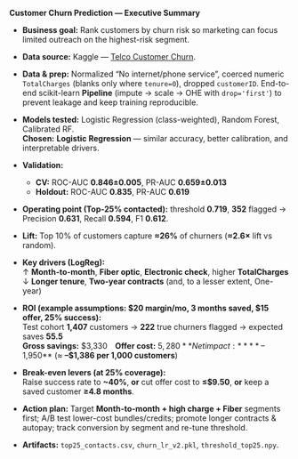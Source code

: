 **Customer Churn Prediction — Executive Summary**

- **Business goal:** Rank customers by churn risk so marketing can focus limited outreach on the highest-risk segment.

- **Data source:** Kaggle — [Telco Customer Churn](https://www.kaggle.com/datasets/blastchar/telco-customer-churn).

- **Data & prep:** Normalized “No internet/phone service”, coerced numeric `TotalCharges` (blanks only where `tenure=0`), dropped `customerID`. End-to-end scikit-learn **Pipeline** (impute → scale → OHE with `drop='first'`) to prevent leakage and keep training reproducible.

- **Models tested:** Logistic Regression (class-weighted), Random Forest, Calibrated RF.  
  **Chosen:** **Logistic Regression** — similar accuracy, better calibration, and interpretable drivers.

- **Validation:**  
  - **CV:** ROC-AUC **0.846±0.005**, PR-AUC **0.659±0.013**  
  - **Holdout:** ROC-AUC **0.835**, PR-AUC **0.619**

- **Operating point (Top-25% contacted):** threshold **0.719**, **352** flagged → Precision **0.631**, Recall **0.594**, F1 **0.612**.

- **Lift:** Top 10% of customers capture **≈26%** of churners (**≈2.6×** lift vs random).

- **Key drivers (LogReg):**  
  ↑ **Month-to-month**, **Fiber optic**, **Electronic check**, higher **TotalCharges**  
  ↓ **Longer tenure**, **Two-year contracts** (and, to a lesser extent, One-year)

- **ROI (example assumptions: $20 margin/mo, 3 months saved, $15 offer, 25% success):**  
  Test cohort **1,407** customers → **222** true churners flagged → expected saves **55.5**  
  **Gross savings:** $3,330 **Offer cost:** $5,280 **Net impact:** **–$1,950** (≈ **–$1,386 per 1,000 customers**)

- **Break-even levers (at 25% coverage):**  
  Raise success rate to **~40%**, **or** cut offer cost to **≤$9.50**, **or** keep a saved customer **≥4.8 months**.

- **Action plan:** Target **Month-to-month + high charge + Fiber** segments first; A/B test lower-cost bundles/credits; promote longer contracts & autopay; track conversion by segment and re-tune threshold.

- **Artifacts:** `top25_contacts.csv`, `churn_lr_v2.pkl`, `threshold_top25.npy`.

